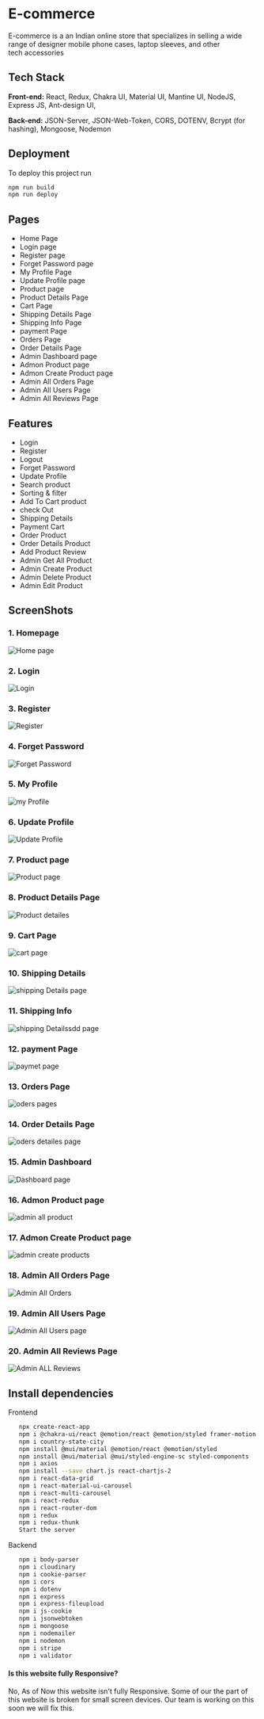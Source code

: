 # E-commerce

E-commerce is a an Indian online store that specializes in selling a wide range of designer mobile phone cases, laptop sleeves, and other tech accessories

## Tech Stack

**Front-end:** React, Redux, Chakra UI, Material UI, Mantine UI, NodeJS, Express JS, Ant-design UI,

**Back-end:** JSON-Server, JSON-Web-Token, CORS, DOTENV, Bcrypt (for hashing), Mongoose, Nodemon


## Deployment

To deploy this project run

```bash
npm run build
npm run deploy
```

## Pages

-   Home Page
-   Login page
-   Register page
-   Forget Password page
-   My Profile Page
-   Update Profile page
-   Product page
-   Product Details Page
-   Cart Page
-   Shipping Details Page
-   Shipping Info Page
-   payment Page
-   Orders Page
-   Order Details Page
-   Admin Dashboard page
-   Admon Product page
-   Admon Create Product page
-   Admin All Orders Page
-   Admin All Users Page
-   Admin All Reviews Page

## Features

-   Login
-   Register
-   Logout
-   Forget Password
-   Update Profile
-   Search product
-   Sorting & filter
-   Add To Cart product
-   check Out
-   Shipping Details
-   Payment Cart
-   Order Product
-   Order Details Product
-   Add Product Review
-   Admin Get All Product
-   Admin Create Product
-   Admin Delete Product
-   Admin Edit Product
## ScreenShots

### 1. Homepage
![Home page](https://github.com/nitinkondhari03/ECOMMERCE/assets/107460712/a76c4675-c0f7-4f1f-ab2a-34c7d6f4fbff)

### 2. Login
![Login](https://github.com/nitinkondhari03/ECOMMERCE/assets/107460712/6097d2d1-4a92-4e33-bc03-91bd2a0238f6)

### 3. Register
![Register](https://github.com/nitinkondhari03/ECOMMERCE/assets/107460712/eddad7a0-7b13-4e17-9601-923e4f906d63)


### 4. Forget Password
![Forget Password](https://github.com/nitinkondhari03/ECOMMERCE/assets/107460712/d4c307ab-2e0e-4451-8656-57ed5ba95c85)

### 5. My Profile
![my Profile](https://github.com/nitinkondhari03/ECOMMERCE/assets/107460712/23d72b29-7492-44aa-a107-52147e66b150)

### 6. Update Profile
![Update Profile](https://github.com/nitinkondhari03/ECOMMERCE/assets/107460712/b85ff0ce-57b8-437e-b7cd-09e1a0d48b93)

### 7. Product page
![Product page](https://github.com/nitinkondhari03/ECOMMERCE/assets/107460712/ba60f41b-5364-453c-b6fb-a5bab7f90179)

### 8. Product Details Page
![Product detailes](https://github.com/nitinkondhari03/ECOMMERCE/assets/107460712/dac43060-3a43-4c7a-b533-9ba4654d648b)

### 9. Cart Page
![cart page](https://github.com/nitinkondhari03/ECOMMERCE/assets/107460712/68d33833-ebc1-434e-bd63-c9730a430064)

### 10. Shipping Details
![shipping Details page](https://github.com/nitinkondhari03/ECOMMERCE/assets/107460712/e96923a7-b033-47ee-89ba-12741a640f30)

### 11. Shipping Info
![shipping Detailssdd page](https://github.com/nitinkondhari03/ECOMMERCE/assets/107460712/70c74c49-4add-4c4a-824c-211c6e571b82)

### 12. payment Page
![paymet page](https://github.com/nitinkondhari03/ECOMMERCE/assets/107460712/5b215712-d195-4267-b834-26da5f0d6555)

### 13. Orders Page
![oders pages](https://github.com/nitinkondhari03/ECOMMERCE/assets/107460712/877cc8e2-0e02-4bf5-9f73-be57759e1fa5)

### 14. Order Details Page
![oders detailes page](https://github.com/nitinkondhari03/ECOMMERCE/assets/107460712/35069b7e-a132-4e80-bd2c-d0e969d9ff8e)

### 15. Admin Dashboard
![Dashboard page](https://github.com/nitinkondhari03/ECOMMERCE/assets/107460712/43c76293-6b53-4370-a670-3afb466eaf00)

### 16. Admon Product page
![admin all product](https://github.com/nitinkondhari03/ECOMMERCE/assets/107460712/263681b9-68f9-43e1-8932-4865ced1416c)

### 17. Admon Create Product page
![admin create products](https://github.com/nitinkondhari03/ECOMMERCE/assets/107460712/d45d123f-c6fe-49e7-9da5-0726936da341)

### 18. Admin All Orders Page
![Admin All Orders](https://github.com/nitinkondhari03/ECOMMERCE/assets/107460712/57ca7c5f-ea7d-498c-bfda-77a8918ec265)

### 19. Admin All Users Page
![Admin All Users page](https://github.com/nitinkondhari03/ECOMMERCE/assets/107460712/d30ed843-cad1-4642-b779-63663e811a6f)

### 20. Admin All Reviews Page
![Admin ALL Reviews](https://github.com/nitinkondhari03/ECOMMERCE/assets/107460712/4bcaa7ca-f319-45a5-9b36-6773d53ad05f)


## Install dependencies

 Frontend
```bash
   npx create-react-app
   npm i @chakra-ui/react @emotion/react @emotion/styled framer-motion
   npm i country-state-city
   npm install @mui/material @emotion/react @emotion/styled
   npm install @mui/material @mui/styled-engine-sc styled-components
   npm i axios
   npm install --save chart.js react-chartjs-2
   npm i react-data-grid
   npm i react-material-ui-carousel
   npm i react-multi-carousel
   npm i react-redux
   npm i react-router-dom
   npm i redux
   npm i redux-thunk
   Start the server
```
 Backend
```bash
   npm i body-parser
   npm i cloudinary
   npm i cookie-parser
   npm i cors
   npm i dotenv
   npm i express
   npm i express-fileupload
   npm i js-cookie
   npm i jsonwebtoken
   npm i mongoose
   npm i nodemailer
   npm i nodemon
   npm i stripe
   npm i validator
```

#### Is this website fully Responsive?

No, As of Now this website isn't fully Responsive. Some of our the part of this website is broken for small screen devices. Our team is working on this soon we will fix this.
